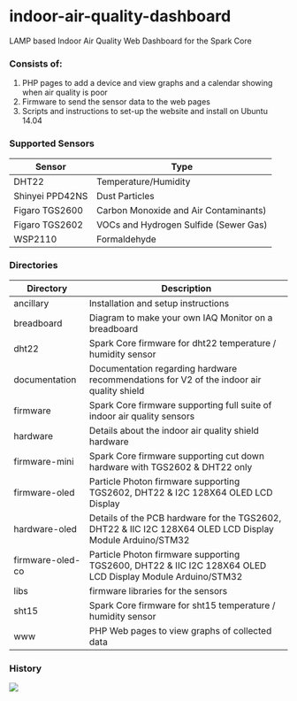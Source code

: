 indoor-air-quality-dashboard
==============================

LAMP based Indoor Air Quality Web Dashboard for the Spark Core

### Consists of:
1. PHP pages to add a device and view graphs and a calendar showing when air quality is poor
2. Firmware to send the sensor data to the web pages
3. Scripts and instructions to set-up the website and install on Ubuntu 14.04

### Supported Sensors
|Sensor         |Type                                  |
|---------------|--------------------------------------|
|DHT22          |Temperature/Humidity                  |
|Shinyei PPD42NS|Dust Particles                        |
|Figaro TGS2600 |Carbon Monoxide and Air Contaminants) |
|Figaro TGS2602 |VOCs and Hydrogen Sulfide (Sewer Gas) |
|WSP2110        |Formaldehyde                          |

### Directories
|Directory           |Description                                                      |
|--------------------|-----------------------------------------------------------------|
|ancillary           |Installation and setup instructions                              |
|breadboard          |Diagram to make your own IAQ Monitor on a breadboard             |
|dht22               |Spark Core firmware for dht22 temperature / humidity sensor      |
|documentation       |Documentation regarding hardware recommendations for V2 of the indoor air quality shield      |
|firmware            |Spark Core firmware supporting full suite of indoor air quality sensors |
|hardware            |Details about the indoor air quality shield hardware             |
|firmware-mini       |Spark Core firmware supporting cut down hardware with TGS2602 & DHT22 only |
|firmware-oled       |Particle Photon firmware supporting TGS2602, DHT22 & I2C 128X64 OLED LCD Display |
|hardware-oled       |Details of the PCB hardware for the TGS2602, DHT22 & IIC I2C 128X64 OLED LCD Display Module Arduino/STM32 |
|firmware-oled-co    |Particle Photon firmware supporting TGS2600, DHT22 & IIC I2C 128X64 OLED LCD Display Module Arduino/STM32 |
|libs                |firmware libraries for the sensors                               |
|sht15               |Spark Core firmware for sht15 temperature / humidity sensor      |
|www                 |PHP Web pages to view graphs of collected data                   |

### History
<a href="http://community.spark.io/t/custom-shield-indoor-air-quality-monitor/121" title="Development evolution of the hardware"><img src="spark.jpg"/></a>
